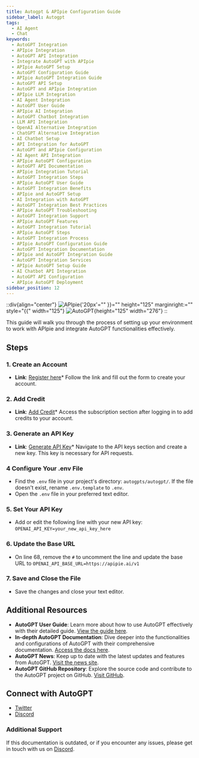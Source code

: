 ```yaml
---
title: Autogpt & APIpie Configuration Guide
sidebar_label: Autogpt
tags:
  - AI Agent
  - Chat
keywords:
  - AutoGPT Integration
  - APIpie Integration
  - AutoGPT API Integration
  - Integrate AutoGPT with APIpie
  - APIpie AutoGPT Setup
  - AutoGPT Configuration Guide
  - APIpie AutoGPT Integration Guide
  - AutoGPT API Setup
  - AutoGPT and APIpie Integration
  - APIpie LLM Integration
  - AI Agent Integration
  - AutoGPT User Guide
  - APIpie AI Integration
  - AutoGPT Chatbot Integration
  - LLM API Integration
  - OpenAI Alternative Integration
  - ChatGPT Alternative Integration
  - AI Chatbot Setup
  - API Integration for AutoGPT
  - AutoGPT and APIpie Configuration
  - AI Agent API Integration
  - APIpie AutoGPT Configuration
  - AutoGPT API Documentation
  - APIpie Integration Tutorial
  - AutoGPT Integration Steps
  - APIpie AutoGPT User Guide
  - AutoGPT Integration Benefits
  - APIpie and AutoGPT Setup
  - AI Integration with AutoGPT
  - AutoGPT Integration Best Practices
  - APIpie AutoGPT Troubleshooting
  - AutoGPT Integration Support
  - APIpie AutoGPT Features
  - AutoGPT Integration Tutorial
  - APIpie AutoGPT Steps
  - AutoGPT Integration Process
  - APIpie AutoGPT Configuration Guide
  - AutoGPT Integration Documentation
  - APIpie and AutoGPT Integration Guide
  - AutoGPT Integration Services
  - APIpie AutoGPT Setup Guide
  - AI Chatbot API Integration
  - AutoGPT API Configuration
  - APIpie AutoGPT Deployment
sidebar_position: 12
---
```


::div{align="center"}
![APIpie](/docs/img/apipie-logo.png){'20px'="" }}="" height="125" marginright:="" style="{{" width="125"} ![AutoGPT](/docs/img/autogpt.png){height="125" width="276"}
::

This guide will walk you through the process of setting up your environment to work with APIpie and integrate AutoGPT functionalities effectively.

## Steps

### 1. Create an Account

- **Link**: [Register here](https://apipie.ai/dashboard/auth/register)* Follow the link and fill out the form to create your account.

### 2. Add Credit

- **Link**: [Add Credit](https://apipie.ai/dashboard/profile/subscribe)* Access the subscription section after logging in to add credits to your account.

### 3. Generate an API Key

- **Link**: [Generate API Key](https://apipie.ai/dashboard/profile/api-keys)* Navigate to the API keys section and create a new key. This key is necessary for API requests.

### 4 Configure Your .env File

- Find the `.env` file in your project's directory: `autogpts/autogpt/`. If the file doesn't exist, rename `.env.template` to `.env`.
- Open the `.env` file in your preferred text editor.

### 5. Set Your API Key

- Add or edit the following line with your new API key: `OPENAI_API_KEY=your_new_api_key_here`

### 6. Update the Base URL

- On line 68, remove the `#` to uncomment the line and update the base URL to `OPENAI_API_BASE_URL=https://apipie.ai/v1`

### 7. Save and Close the File

- Save the changes and close your text editor.

## Additional Resources

- **AutoGPT User Guide**: Learn more about how to use AutoGPT effectively with their detailed guide. [View the guide here](https://docs.agpt.co/autogpt/usage/).
- **In-depth AutoGPT Documentation**: Dive deeper into the functionalities and configurations of AutoGPT with their comprehensive documentation. [Access the docs here](https://autogptdocs.com/).
- **AutoGPT News**: Keep up to date with the latest updates and features from AutoGPT. [Visit the news site](https://news.agpt.co/).
- **AutoGPT GitHub Repository**: Explore the source code and contribute to the AutoGPT project on GitHub. [Visit GitHub](https://github.com/Significant-Gravitas/AutoGPT/tree/master).

## Connect with AutoGPT

- [Twitter](https://twitter.com/Auto_GPT)
- [Discord](https://discord.gg/autogpt)

### Additional Support

If this documentation is outdated, or if you encounter any issues, please get in touch with us on [Discord](https://discord.gg/hs82THc9Tw).
